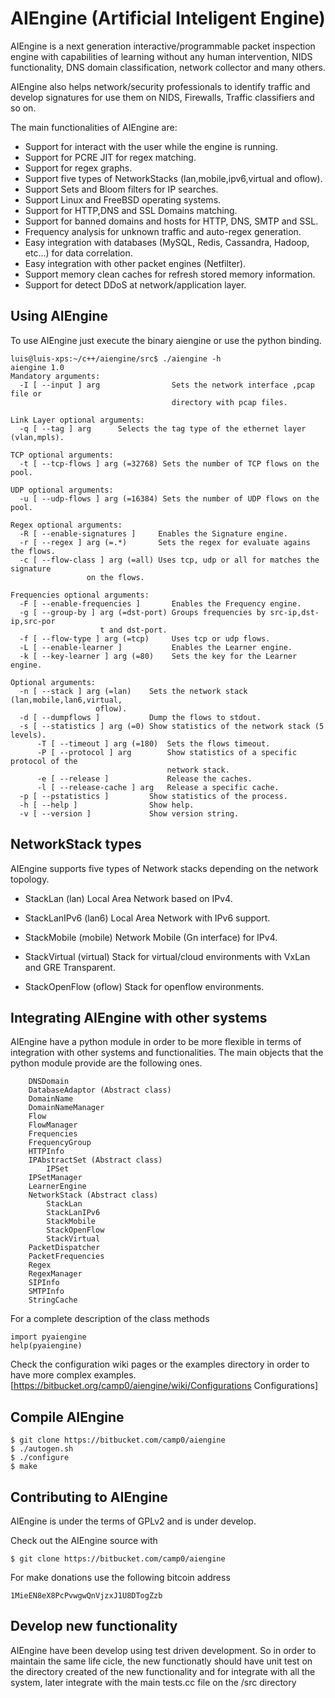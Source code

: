 AIEngine (Artificial Inteligent Engine)
=========

AIEngine is a next generation interactive/programmable packet inspection engine with capabilities of learning
without any human intervention, NIDS functionality, DNS domain classification, network collector and many others. 

AIEngine also helps network/security professionals to identify traffic and develop
signatures for use them on NIDS, Firewalls, Traffic classifiers and so on.

The main functionalities of AIEngine are:

- Support for interact with the user while the engine is running.
- Support for PCRE JIT for regex matching.
- Support for regex graphs.
- Support five types of NetworkStacks (lan,mobile,ipv6,virtual and oflow).
- Support Sets and Bloom filters for IP searches.
- Support Linux and FreeBSD operating systems.
- Support for HTTP,DNS and SSL Domains matching.
- Support for banned domains and hosts for HTTP, DNS, SMTP and SSL.
- Frequency analysis for unknown traffic and auto-regex generation.
- Easy integration with databases (MySQL, Redis, Cassandra, Hadoop, etc...) for data correlation.
- Easy integration with other packet engines (Netfilter).
- Support memory clean caches for refresh stored memory information.
- Support for detect DDoS at network/application layer.

Using AIEngine 
---------------

To use AIEngine just execute the binary aiengine or use the python binding.

	luis@luis-xps:~/c++/aiengine/src$ ./aiengine -h
	aiengine 1.0
	Mandatory arguments:
	  -I [ --input ] arg                Sets the network interface ,pcap file or 
	                                    directory with pcap files.

	Link Layer optional arguments:
	  -q [ --tag ] arg      Selects the tag type of the ethernet layer (vlan,mpls).

	TCP optional arguments:
	  -t [ --tcp-flows ] arg (=32768) Sets the number of TCP flows on the pool.

	UDP optional arguments:
	  -u [ --udp-flows ] arg (=16384) Sets the number of UDP flows on the pool.

	Regex optional arguments:
	  -R [ --enable-signatures ]     Enables the Signature engine.
	  -r [ --regex ] arg (=.*)       Sets the regex for evaluate agains the flows.
	  -c [ --flow-class ] arg (=all) Uses tcp, udp or all for matches the signature
					 on the flows.

	Frequencies optional arguments:
	  -F [ --enable-frequencies ]       Enables the Frequency engine.
	  -g [ --group-by ] arg (=dst-port) Groups frequencies by src-ip,dst-ip,src-por
					    t and dst-port.
	  -f [ --flow-type ] arg (=tcp)     Uses tcp or udp flows.
	  -L [ --enable-learner ]           Enables the Learner engine.
	  -k [ --key-learner ] arg (=80)    Sets the key for the Learner engine.

	Optional arguments:
	  -n [ --stack ] arg (=lan)    Sets the network stack (lan,mobile,lan6,virtual,
				       oflow).
	  -d [ --dumpflows ]           Dump the flows to stdout.
	  -s [ --statistics ] arg (=0) Show statistics of the network stack (5 levels).
          -T [ --timeout ] arg (=180)  Sets the flows timeout.
          -P [ --protocol ] arg        Show statistics of a specific protocol of the 
                                       network stack.
          -e [ --release ]             Release the caches.
          -l [ --release-cache ] arg   Release a specific cache.
	  -p [ --pstatistics ]         Show statistics of the process.
	  -h [ --help ]                Show help.
	  -v [ --version ]             Show version string.

NetworkStack types
---------------
AIEngine supports five types of Network stacks depending on the network topology.

- StackLan (lan) Local Area Network based on IPv4.

- StackLanIPv6 (lan6) Local Area Network with IPv6 support.

- StackMobile (mobile) Network Mobile (Gn interface) for IPv4.

- StackVirtual (virtual) Stack for virtual/cloud environments with VxLan and GRE Transparent.

- StackOpenFlow (oflow) Stack for openflow environments.

Integrating AIEngine with other systems 
---------------------------------------

AIEngine have a python module in order to be more flexible in terms of integration with other systems and functionalities.
The main objects that the python module provide are the following ones.

        DNSDomain
        DatabaseAdaptor (Abstract class)
        DomainName
        DomainNameManager
        Flow
        FlowManager
        Frequencies
        FrequencyGroup
        HTTPInfo
        IPAbstractSet (Abstract class)
            IPSet
        IPSetManager
        LearnerEngine
        NetworkStack (Abstract class)
            StackLan
            StackLanIPv6
            StackMobile
            StackOpenFlow
            StackVirtual
        PacketDispatcher
        PacketFrequencies
        Regex
        RegexManager
        SIPInfo
        SMTPInfo
        StringCache

For a complete description of the class methods 

	import pyaiengine
	help(pyaiengine)

Check the configuration wiki pages or the examples directory in order to have more complex examples.
[https://bitbucket.org/camp0/aiengine/wiki/Configurations Configurations]

Compile AIEngine
----------------

    $ git clone https://bitbucket.com/camp0/aiengine
    $ ./autogen.sh
    $ ./configure
    $ make

Contributing to AIEngine 
-------------------------

AIEngine is under the terms of GPLv2 and is under develop.

Check out the AIEngine source with 

    $ git clone https://bitbucket.com/camp0/aiengine

For make donations use the following bitcoin address

    1MieEN8eX8PcPvwgwQnVjzxJ1U8DTogZzb

Develop new functionality
-------------------------

AIEngine have been develop using test driven development. So in order to maintain the same life cicle, the new functionatly
 should have unit test on the directory created of the new functionality and for integrate with all the system, later integrate
with the main tests.cc file on the /src directory
